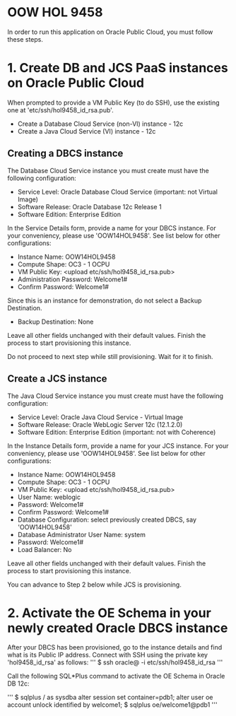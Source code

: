 OOW HOL 9458
============
In order to run this application on Oracle Public Cloud, you must follow these steps. 

# 1. Create DB and JCS PaaS instances on Oracle Public Cloud
When prompted to provide a VM Public Key (to do SSH), use the existing one at 'etc/ssh/hol9458_id_rsa.pub'.

 * Create a Database Cloud Service (non-VI) instance - 12c
 * Create a Java Cloud Service (VI) instance - 12c

## Creating a DBCS instance
The Database Cloud Service instance you must create must have the following configuration:

 * Service Level: Oracle Database Cloud Service (important: not Virtual Image)
 * Software Release: Oracle Database 12c Release 1
 * Software Edition: Enterprise Edition

In the Service Details form, provide a name for your DBCS instance. For your conveniency, please use 'OOW14HOL9458'. See list below for other configurations:

 * Instance Name: OOW14HOL9458
 * Compute Shape: OC3 - 1 OCPU
 * VM Public Key: <upload etc/ssh/hol9458_id_rsa.pub>
 * Administration Password: Welcome1#
 * Confirm Password: Welcome1#

Since this is an instance for demonstration, do not select a Backup Destination. 

 * Backup Destination: None

Leave all other fields unchanged with their default values. Finish the process to start provisioning this instance.

Do not proceed to next step while still provisioning. Wait for it to finish.

## Create a JCS instance
The Java Cloud Service instance you must create must have the following configuration:

 * Service Level: Oracle Java Cloud Service - Virtual Image
 * Software Release: Oracle WebLogic Server 12c (12.1.2.0)
 * Software Edition: Enterprise Edition (important: not with Coherence)

In the Instance Details form, provide a name for your JCS instance. For your conveniency, please use 'OOW14HOL9458'. See list below for other configurations:

 * Instance Name: OOW14HOL9458
 * Compute Shape: OC3 - 1 OCPU
 * VM Public Key: <upload etc/ssh/hol9458_id_rsa.pub>
 * User Name: weblogic
 * Password: Welcome1#
 * Confirm Password: Welcome1#
 * Database Configuration: select previously created DBCS, say 'OOW14HOL9458'
 * Database Administrator User Name: system
 * Password: Welcome1#
 * Load Balancer: No

Leave all other fields unchanged with their default values. Finish the process to start provisioning this instance.

You can advance to Step 2 below while JCS is provisioning.

# 2. Activate the OE Schema in your newly created Oracle DBCS instance
After your DBCS has been provisioned, go to the instance details and find what is its Public IP address. 
Connect with SSH using the private key 'hol9458_id_rsa' as follows:
'''
$ ssh oracle@<dbcs-public-ip-address> -i etc/ssh/hol9458_id_rsa
'''

Call the following SQL\*Plus command to activate the OE Schema in Oracle DB 12c:

'''
$ sqlplus / as sysdba
alter session set container=pdb1;
alter user oe account unlock identified by welcome1;
$ sqlplus oe/welcome1@pdb1
'''
